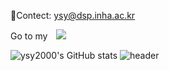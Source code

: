 
💌Contect: ysy@dsp.inha.ac.kr


Go to my 
<a href="https://ysy2000.tistory.com/">
    <img 
        src="http://img.shields.io/badge/-Tistory-222222?style=flat&logo=Tistory&link=https://ysy2000.tistory.com/"
        style="height : auto; margin-left : 10px; margin-right : 10px;"/>
</a>

![ysy2000's GitHub stats](https://github-readme-stats.vercel.app/api?username=ysy2000&show_icons=true&theme=vue)
![header](https://capsule-render.vercel.app/api?type=waving&reversal=true&section=footer&color=0:191970,100:108080&text=Hi%20this%20is%20YSY&height=400&desc=Assistent%20Researcher%20in%20INHA.univ&animation=fadeIn&fontColor=f8Fff8)

<!--
**ysy2000/ysy2000** is a ✨ _special_ ✨ repository because its `README.md` (this file) appears on your GitHub profile.

Here are some ideas to get you started:

- 🔭 I’m currently working on ...
- 🌱 I’m currently learning ...
- 👯 I’m looking to collaborate on ...
- 🤔 I’m looking for help with ...
- 💬 Ask me about ...
- 📫 How to reach me: ...
- 😄 Pronouns: ...
- ⚡ Fun fact: ...
-->

